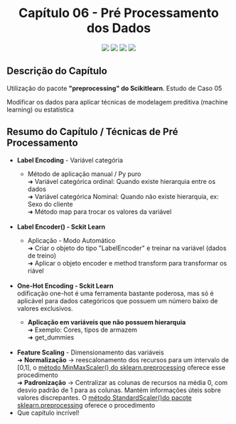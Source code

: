 <h1 align="center"> Capítulo 06 - Pré Processamento dos Dados</h1>

<p align="center">
  <img src="https://img.shields.io/badge/Python-FFD43B?style=for-the-badge&logo=python&logoColor=blue">
  <img src="https://img.shields.io/badge/Pandas-2C2D72?style=for-the-badge&logo=pandas&logoColor=white">
  <img src="https://img.shields.io/badge/numpy-%23013243.svg?style=for-the-badge&logo=numpy&logoColor=white">
  <img src="https://img.shields.io/badge/scikit_learn-F7931E?style=for-the-badge&logo=scikit-learn&logoColor=white">
</p>

<h2>Descrição do Capítulo</h2>
<p>Utilização do pacote <b>"preprocessing" do Scikitlearn</b>. Estudo de Caso 05</p>
<p>Modificar os dados para aplicar técnicas de modelagem preditiva (machine learning) ou estatística</p>

<h2>Resumo do Capítulo / Técnicas de Pré Processamento </h2>
<ul>
 <li><b>Label Encoding</b> - Variável categória</li>
  <ul>
      <li>Método de aplicação manual / Py puro</li>
      ➜ Variável categórica ordinal: Quando existe hierarquia entre os dados<br>
      ➜ Variável categórica Nominal: Quando não existe hierarquia, ex: Sexo do cliente<br>
      ➜ Método map para trocar os valores da variável
    </ul><br>
  <li><b>Label Encoder() - Sckit Learn</b></li>
    <ul>
      <li>Aplicação - Modo Automático</li>
      ➜ Criar o objeto do tipo "LabelEncoder" e treinar na variável (dados de treino)<br>
      ➜ Aplicar o objeto encoder  e method transform para transformar os riável
    </ul><br>
  <li><b>One-Hot Encoding - Sckit Learn</b></li>
  odificação one-hot é uma ferramenta bastante poderosa, mas só é aplicável para dados categóricos que possuem um número baixo de valores exclusivos.
    <ul>
      <li><b>Aplicação em variáveis que não possuem hierarquia</b></li>
      ➜ Exemplo: Cores, tipos de armazem<br>
      ➜ get_dummies<br>
    </ul><br>
  <li><b>Feature Scaling</b> - Dimensionamento das variáveis</li>
  ➜ <b>Normalização</b> -> reescalonamento dos recursos para um intervalo de [0,1], o <u>método MinMaxScaler() do sklearn.preprocessing</u> oferece esse procedimento<br>
  ➜ <b>Padronização</b> -> Centralizar as colunas de recursos na média 0, com desvio padrão de 1 para as colunas. Mantém informações úteis sobre valores discrepantes. O <u>método StandardScaler()do pacote sklearn.preprocessing</u> oferece o procedimento<br>

  <li>Que capítulo incrível! 




      
